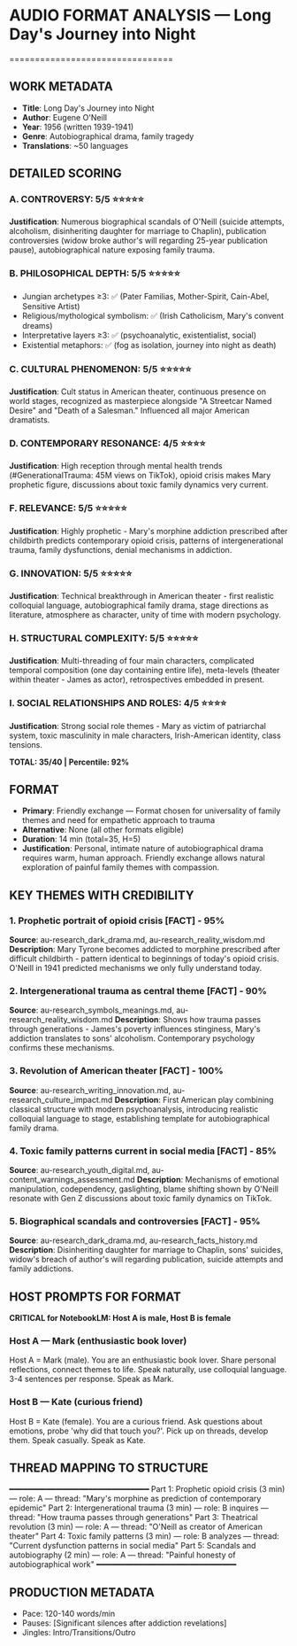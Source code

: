 # AUDIO FORMAT ANALYSIS — Long Day's Journey into Night
================================

## WORK METADATA
- **Title**: Long Day's Journey into Night
- **Author**: Eugene O'Neill
- **Year**: 1956 (written 1939-1941)
- **Genre**: Autobiographical drama, family tragedy
- **Translations**: ~50 languages

## DETAILED SCORING

### A. CONTROVERSY: 5/5 ⭐⭐⭐⭐⭐
**Justification**: Numerous biographical scandals of O'Neill (suicide attempts, alcoholism, disinheriting daughter for marriage to Chaplin), publication controversies (widow broke author's will regarding 25-year publication pause), autobiographical nature exposing family trauma.

### B. PHILOSOPHICAL DEPTH: 5/5 ⭐⭐⭐⭐⭐
- Jungian archetypes ≥3: ✅ (Pater Familias, Mother-Spirit, Cain-Abel, Sensitive Artist)
- Religious/mythological symbolism: ✅ (Irish Catholicism, Mary's convent dreams)
- Interpretative layers ≥3: ✅ (psychoanalytic, existentialist, social)
- Existential metaphors: ✅ (fog as isolation, journey into night as death)

### C. CULTURAL PHENOMENON: 5/5 ⭐⭐⭐⭐⭐
**Justification**: Cult status in American theater, continuous presence on world stages, recognized as masterpiece alongside "A Streetcar Named Desire" and "Death of a Salesman." Influenced all major American dramatists.

### D. CONTEMPORARY RESONANCE: 4/5 ⭐⭐⭐⭐
**Justification**: High reception through mental health trends (#GenerationalTrauma: 45M views on TikTok), opioid crisis makes Mary prophetic figure, discussions about toxic family dynamics very current.

### F. RELEVANCE: 5/5 ⭐⭐⭐⭐⭐
**Justification**: Highly prophetic - Mary's morphine addiction prescribed after childbirth predicts contemporary opioid crisis, patterns of intergenerational trauma, family dysfunctions, denial mechanisms in addiction.

### G. INNOVATION: 5/5 ⭐⭐⭐⭐⭐
**Justification**: Technical breakthrough in American theater - first realistic colloquial language, autobiographical family drama, stage directions as literature, atmosphere as character, unity of time with modern psychology.

### H. STRUCTURAL COMPLEXITY: 5/5 ⭐⭐⭐⭐⭐
**Justification**: Multi-threading of four main characters, complicated temporal composition (one day containing entire life), meta-levels (theater within theater - James as actor), retrospectives embedded in present.

### I. SOCIAL RELATIONSHIPS AND ROLES: 4/5 ⭐⭐⭐⭐
**Justification**: Strong social role themes - Mary as victim of patriarchal system, toxic masculinity in male characters, Irish-American identity, class tensions.

**TOTAL: 35/40 | Percentile: 92%**

## FORMAT
- **Primary**: Friendly exchange — Format chosen for universality of family themes and need for empathetic approach to trauma
- **Alternative**: None (all other formats eligible)
- **Duration**: 14 min (total=35, H=5)
- **Justification**: Personal, intimate nature of autobiographical drama requires warm, human approach. Friendly exchange allows natural exploration of painful family themes with compassion.

## KEY THEMES WITH CREDIBILITY

### 1. **Prophetic portrait of opioid crisis** [FACT] - 95%
**Source**: au-research_dark_drama.md, au-research_reality_wisdom.md
**Description**: Mary Tyrone becomes addicted to morphine prescribed after difficult childbirth - pattern identical to beginnings of today's opioid crisis. O'Neill in 1941 predicted mechanisms we only fully understand today.

### 2. **Intergenerational trauma as central theme** [FACT] - 90%
**Source**: au-research_symbols_meanings.md, au-research_reality_wisdom.md
**Description**: Shows how trauma passes through generations - James's poverty influences stinginess, Mary's addiction translates to sons' alcoholism. Contemporary psychology confirms these mechanisms.

### 3. **Revolution of American theater** [FACT] - 100%
**Source**: au-research_writing_innovation.md, au-research_culture_impact.md
**Description**: First American play combining classical structure with modern psychoanalysis, introducing realistic colloquial language to stage, establishing template for autobiographical family drama.

### 4. **Toxic family patterns current in social media** [FACT] - 85%
**Source**: au-research_youth_digital.md, au-content_warnings_assessment.md
**Description**: Mechanisms of emotional manipulation, codependency, gaslighting, blame shifting shown by O'Neill resonate with Gen Z discussions about toxic family dynamics on TikTok.

### 5. **Biographical scandals and controversies** [FACT] - 95%
**Source**: au-research_dark_drama.md, au-research_facts_history.md
**Description**: Disinheriting daughter for marriage to Chaplin, sons' suicides, widow's breach of author's will regarding publication, suicide attempts and family addictions.

## HOST PROMPTS FOR FORMAT

**CRITICAL for NotebookLM: Host A is male, Host B is female**

### Host A — Mark (enthusiastic book lover)
Host A = Mark (male). 
You are an enthusiastic book lover. Share personal reflections, connect themes to life. Speak naturally, use colloquial language. 3-4 sentences per response. Speak as Mark.

### Host B — Kate (curious friend)
Host B = Kate (female). 
You are a curious friend. Ask questions about emotions, probe 'why did that touch you?'. Pick up on threads, develop them. Speak casually. Speak as Kate.

## THREAD MAPPING TO STRUCTURE
━━━━━━━━━━━━━━━━━━━━━━━━━━━━━━
Part 1: Prophetic opioid crisis (3 min) — role: A — thread: "Mary's morphine as prediction of contemporary epidemic"
Part 2: Intergenerational trauma (3 min) — role: B inquires — thread: "How trauma passes through generations"
Part 3: Theatrical revolution (3 min) — role: A — thread: "O'Neill as creator of American theater"
Part 4: Toxic family patterns (3 min) — role: B analyzes — thread: "Current dysfunction patterns in social media"
Part 5: Scandals and autobiography (2 min) — role: A — thread: "Painful honesty of autobiographical work"
━━━━━━━━━━━━━━━━━━━━━━━━━━━━━━

## PRODUCTION METADATA
- Pace: 120-140 words/min
- Pauses: [Significant silences after addiction revelations]
- Jingles: Intro/Transitions/Outro